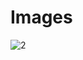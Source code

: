 # Images
![2](https://user-images.githubusercontent.com/51827353/59681047-3a6a5c80-91e8-11e9-9e33-8bb67d5d92e2.jpg)
